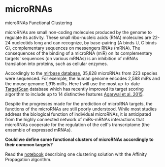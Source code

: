 # microRNAs
microRNAs Functional Clustering

microRNAs are small non-coding molecules produced by the genome to regulate its activity. These small ribo-nucleic acids (RNA) molecules are 22-24 nucleotids long and can recognize, by base-pairing (A binds U, C binds G), complementary sequences on messengers RNAs (mRNA). The consequences of the binding of a microRNA (miR) on its complementary targets' sequences (on various mRNAs) is an inhibition of mRNAs translation into proteins, such as cellular enzymes.
    
Accordingly to the [mirbase database](ftp://mirbase.org/pub/mirbase/CURRENT/README), 35,828 microRNAs from 223 species were sequenced. For exemple, the human genome encodes 2,588 miRs and the mouse genome 1,915 miRs. Here I will use the most up-to-date [TargetScan](http://www.targetscan.org/cgi-bin/targetscan/data_download.cgi?db=vert_70) database which has recently improved its target scoring algorithm to include up to 14 distinctive features [Agarwal et al. 2015](http://elifesciences.org/content/4/e05005).

Despite the progresses made for the prediction of microRNA targets, the functions of the microRNAs are still poorly understood. While most studies address the biological function of individual microRNAs, it is anticipated from the highly connected network of miRs-mRNAs interactions that microRNAs cooperate for the regulation of the cell's transcriptome (the ensemble of expressed mRNAs). 

**Could we define some functional clusters of microRNAs accordingly to their common targets?**

Read the [notebook](microRNA_network_analysis_with_neo4j_v2.ipynb) describing one clustering solution with the Affinity Propagation algorithm.